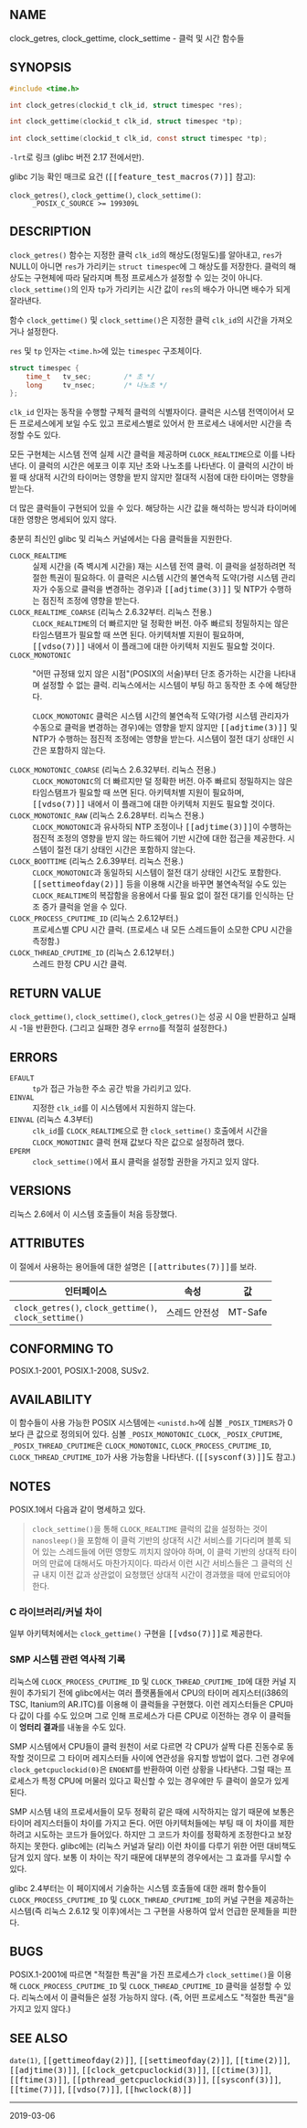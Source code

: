 ## NAME

clock_getres, clock_gettime, clock_settime - 클럭 및 시간 함수들

## SYNOPSIS

```c
#include <time.h>

int clock_getres(clockid_t clk_id, struct timespec *res);

int clock_gettime(clockid_t clk_id, struct timespec *tp);
 
int clock_settime(clockid_t clk_id, const struct timespec *tp);
```

`-lrt`로 링크 (glibc 버전 2.17 전에서만).

glibc 기능 확인 매크로 요건 (<tt>[[feature_test_macros(7)]]</tt> 참고):

<dl>
<dt><code>clock_getres()</code>, <code>clock_gettime()</code>, <code>clock_settime()</code>:</dt>
<dd><code>_POSIX_C_SOURCE >= 199309L</code></dd>
</dl>

## DESCRIPTION

`clock_getres()` 함수는 지정한 클럭 `clk_id`의 해상도(정밀도)를 알아내고, `res`가 NULL이 아니면 `res`가 가리키는 `struct timespec`에 그 해상도를 저장한다. 클럭의 해상도는 구현체에 따라 달라지며 특정 프로세스가 설정할 수 있는 것이 아니다. `clock_settime()`의 인자 `tp`가 가리키는 시간 값이 `res`의 배수가 아니면 배수가 되게 잘라낸다.

함수 `clock_gettime()` 및 `clock_settime()`은 지정한 클럭 `clk_id`의 시간을 가져오거나 설정한다.

`res` 및 `tp` 인자는 `<time.h>`에 있는 `timespec` 구조체이다.

```c
struct timespec {
    time_t   tv_sec;        /* 초 */
    long     tv_nsec;       /* 나노초 */
};
```

`clk_id` 인자는 동작을 수행할 구체적 클럭의 식별자이다. 클럭은 시스템 전역이어서 모든 프로세스에게 보일 수도 있고 프로세스별로 있어서 한 프로세스 내에서만 시간을 측정할 수도 있다.

모든 구현체는 시스템 전역 실제 시간 클럭을 제공하며 `CLOCK_REALTIME`으로 이를 나타낸다. 이 클럭의 시간은 에포크 이후 지난 초와 나노초를 나타낸다. 이 클럭의 시간이 바뀔 때 상대적 시간의 타이머는 영향을 받지 않지만 절대적 시점에 대한 타이머는 영향을 받는다.

더 많은 클럭들이 구현되어 있을 수 있다. 해당하는 시간 값을 해석하는 방식과 타이머에 대한 영향은 명세되어 있지 않다.

충분히 최신인 glibc 및 리눅스 커널에서는 다음 클럭들을 지원한다.

<dl>
<dt><code>CLOCK_REALTIME</code></dt>
<dd>실제 시간을 (즉 벽시계 시간을) 재는 시스템 전역 클럭. 이 클럭을 설정하려면 적절한 특권이 필요하다. 이 클럭은 시스템 시간의 불연속적 도약(가령 시스템 관리자가 수동으로 클럭을 변경하는 경우)과 <tt>[[adjtime(3)]]</tt> 및 NTP가 수행하는 점진적 조정에 영향을 받는다.</dd>

<dt><code>CLOCK_REALTIME_COARSE</code> (리눅스 2.6.32부터. 리눅스 전용.)</dt>
<dd><code>CLOCK_REALTIME</code>의 더 빠르지만 덜 정확한 버전. 아주 빠르되 정밀하지는 않은 타임스탬프가 필요할 때 쓰면 된다. 아키텍처별 지원이 필요하며, <tt>[[vdso(7)]]</tt> 내에서 이 플래그에 대한 아키텍처 지원도 필요할 것이다.</dd>

<dt><code>CLOCK_MONOTONIC</code></dt>
<dd>

"어떤 규정돼 있지 않은 시점"(POSIX의 서술)부터 단조 증가하는 시간을 나타내며 설정할 수 없는 클럭. 리눅스에서는 시스템이 부팅 하고 동작한 초 수에 해당한다.

<code>CLOCK_MONOTONIC</code> 클럭은 시스템 시간의 불연속적 도약(가령 시스템 관리자가 수동으로 클럭을 변경하는 경우)에는 영향을 받지 않지만 <tt>[[adjtime(3)]]</tt> 및 NTP가 수행하는 점진적 조정에는 영향을 받는다. 시스템이 절전 대기 상태인 시간은 포함하지 않는다.
</dd>

<dt><code>CLOCK_MONOTONIC_COARSE</code> (리눅스 2.6.32부터. 리눅스 전용.)</dt>
<dd><code>CLOCK_MONOTONIC</code>의 더 빠르지만 덜 정확한 버전. 아주 빠르되 정밀하지는 않은 타임스탬프가 필요할 때 쓰면 된다. 아키텍처별 지원이 필요하며, <tt>[[vdso(7)]]</tt> 내에서 이 플래그에 대한 아키텍처 지원도 필요할 것이다.</dd>

<dt><code>CLOCK_MONOTONIC_RAW</code> (리눅스 2.6.28부터. 리눅스 전용.)</dt>
<dd><code>CLOCK_MONOTONIC</code>과 유사하되 NTP 조정이나 <tt>[[adjtime(3)]]</tt>이 수행하는 점진적 조정의 영향을 받지 않는 하드웨어 기반 시간에 대한 접근을 제공한다. 시스템이 절전 대기 상태인 시간은 포함하지 않는다.</dd>

<dt><code>CLOCK_BOOTTIME</code> (리눅스 2.6.39부터. 리눅스 전용.)</dt>
<dd><code>CLOCK_MONOTONIC</code>과 동일하되 시스템이 절전 대기 상태인 시간도 포함한다. <tt>[[settimeofday(2)]]</tt> 등을 이용해 시간을 바꾸면 불연속적일 수도 있는 <code>CLOCK_REALTIME</code>의 복잡함을 응용에서 다룰 필요 없이 절전 대기를 인식하는 단조 증가 클럭을 얻을 수 있다.</dd>

<dt><code>CLOCK_PROCESS_CPUTIME_ID</code> (리눅스 2.6.12부터.)</dt>
<dd>프로세스별 CPU 시간 클럭. (프로세스 내 모든 스레드들이 소모한 CPU 시간을 측정함.)</dd>

<dt><code>CLOCK_THREAD_CPUTIME_ID</code> (리눅스 2.6.12부터.)</dt>
<dd>스레드 한정 CPU 시간 클럭.</dd>
</dl>

## RETURN VALUE

`clock_gettime()`, `clock_settime()`, `clock_getres()`는 성공 시 0을 반환하고 실패 시 -1을 반환한다. (그리고 실패한 경우 `errno`를 적절히 설정한다.)

## ERRORS

<dl>
<dt><code>EFAULT</code></dt>
<dd><code>tp</code>가 접근 가능한 주소 공간 밖을 가리키고 있다.</dd>
<dt><code>EINVAL</code></dt>
<dd>지정한 <code>clk_id</code>를 이 시스템에서 지원하지 않는다.</dd>
<dt><code>EINVAL</code> (리눅스 4.3부터)</dt>
<dd><code>clk_id</code>를 <code>CLOCK_REALTIME</code>으로 한 <code>clock_settime()</code> 호출에서 시간을 <code>CLOCK_MONOTINIC</code> 클럭 현재 값보다 작은 값으로 설정하려 했다.</dd>
<dt><code>EPERM</code></dt>
<dd><code>clock_settime()</code>에서 표시 클럭을 설정할 권한을 가지고 있지 않다.</dd>
</dl>

## VERSIONS

리눅스 2.6에서 이 시스템 호출들이 처음 등장했다.

## ATTRIBUTES

이 절에서 사용하는 용어들에 대한 설명은 <tt>[[attributes(7)]]</tt>를 보라.

| 인터페이스 | 속성 | 값 |
| --- | --- | --- |
| `clock_getres()`, `clock_gettime()`,<br>`clock_settime()` | 스레드 안전성 | MT-Safe |

## CONFORMING TO

POSIX.1-2001, POSIX.1-2008, SUSv2.

## AVAILABILITY

이 함수들이 사용 가능한 POSIX 시스템에는 `<unistd.h>`에 심볼 `_POSIX_TIMERS`가 0보다 큰 값으로 정의되어 있다. 심볼 `_POSIX_MONOTONIC_CLOCK`, `_POSIX_CPUTIME`, `_POSIX_THREAD_CPUTIME`은 `CLOCK_MONOTONIC`, `CLOCK_PROCESS_CPUTIME_ID`, `CLOCK_THREAD_CPUTIME_ID`가 사용 가능함을 나타낸다. (<tt>[[sysconf(3)]]</tt>도 참고.)

## NOTES

POSIX.1에서 다음과 같이 명세하고 있다.

> `clock_settime()`을 통해 `CLOCK_REALTIME` 클럭의 값을 설정하는 것이 `nanosleep()`을 포함해 이 클럭 기반의 상대적 시간 서비스를 기다리며 블록 되어 있는 스레드들에 어떤 영향도 끼치지 않아야 하며, 이 클럭 기반의 상대적 타이머의 만료에 대해서도 마찬가지이다. 따라서 이런 시간 서비스들은 그 클럭의 신규 내지 이전 값과 상관없이 요청했던 상대적 시간이 경과했을 때에 만료되어야 한다.

### C 라이브러리/커널 차이

일부 아키텍처에서는 `clock_gettime()` 구현을 <tt>[[vdso(7)]]</tt>로 제공한다.

### SMP 시스템 관련 역사적 기록

리눅스에 `CLOCK_PROCESS_CPUTIME_ID` 및 `CLOCK_THREAD_CPUTIME_ID`에 대한 커널 지원이 추가되기 전에 glibc에서는 여러 플랫폼들에서 CPU의 타이머 레지스터(i386의 TSC, Itanium의 AR.ITC)를 이용해 이 클럭들을 구현했다. 이런 레지스터들은 CPU마다 값이 다를 수도 있으며 그로 인해 프로세스가 다른 CPU로 이전하는 경우 이 클럭들이 **엉터리 결과**를 내놓을 수도 있다.

SMP 시스템에서 CPU들이 클럭 원천이 서로 다르면 각 CPU가 살짝 다른 진동수로 동작할 것이므로 그 타이머 레지스터들 사이에 연관성을 유지할 방법이 없다. 그런 경우에 `clock_getcpuclockid(0)`은 `ENOENT`를 반환하여 이런 상황을 나타낸다. 그럴 때는 프로세스가 특정 CPU에 머물러 있다고 확신할 수 있는 경우에만 두 클럭이 쓸모가 있게 된다.

SMP 시스템 내의 프로세서들이 모두 정확히 같은 때에 시작하지는 않기 때문에 보통은 타이머 레지스터들이 차이를 가지고 돈다. 어떤 아키텍처들에는 부팅 때 이 차이를 제한하려고 시도하는 코드가 들어있다. 하지만 그 코드가 차이를 정확하게 조정한다고 보장하지는 못한다. glibc에는 (리눅스 커널과 달리) 이런 차이를 다루기 위한 어떤 대비책도 담겨 있지 않다. 보통 이 차이는 작기 때문에 대부분의 경우에서는 그 효과를 무시할 수 있다.

glibc 2.4부터는 이 페이지에서 기술하는 시스템 호출들에 대한 래퍼 함수들이 `CLOCK_PROCESS_CPUTIME_ID` 및 `CLOCK_THREAD_CPUTIME_ID`의 커널 구현을 제공하는 시스템(즉 리눅스 2.6.12 및 이후)에서는 그 구현을 사용하여 앞서 언급한 문제들을 피한다.

## BUGS

POSIX.1-2001에 따르면 "적절한 특권"을 가진 프로세스가 `clock_settime()`을 이용해 `CLOCK_PROCESS_CPUTIME_ID` 및 `CLOCK_THREAD_CPUTIME_ID` 클럭을 설정할 수 있다. 리눅스에서 이 클럭들은 설정 가능하지 않다. (즉, 어떤 프로세스도 "적절한 특권"을 가지고 있지 않다.)

## SEE ALSO

`date(1)`, <tt>[[gettimeofday(2)]]</tt>, <tt>[[settimeofday(2)]]</tt>, <tt>[[time(2)]]</tt>, <tt>[[adjtime(3)]]</tt>, <tt>[[clock_getcpuclockid(3)]]</tt>, <tt>[[ctime(3)]]</tt>, <tt>[[ftime(3)]]</tt>, <tt>[[pthread_getcpuclockid(3)]]</tt>, <tt>[[sysconf(3)]]</tt>, <tt>[[time(7)]]</tt>, <tt>[[vdso(7)]]</tt>, <tt>[[hwclock(8)]]</tt>

----

2019-03-06

